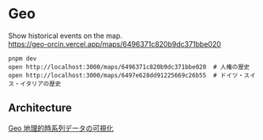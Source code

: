 # Geo

Show historical events on the map.  
<https://geo-orcin.vercel.app/maps/6496371c820b9dc371bbe020>

```shell
pnpm dev
open http://localhost:3000/maps/6496371c820b9dc371bbe020  # 人権の歴史
open http://localhost:3000/maps/6497e628dd91225669c26b55  # ドイツ・スイス・イタリアの歴史
```

## Architecture

[Geo 地理的時系列データの可視化](https://www.notion.so/hiroga/Geo-d6436fbdb05d41a8bdfff47e781003e9)
